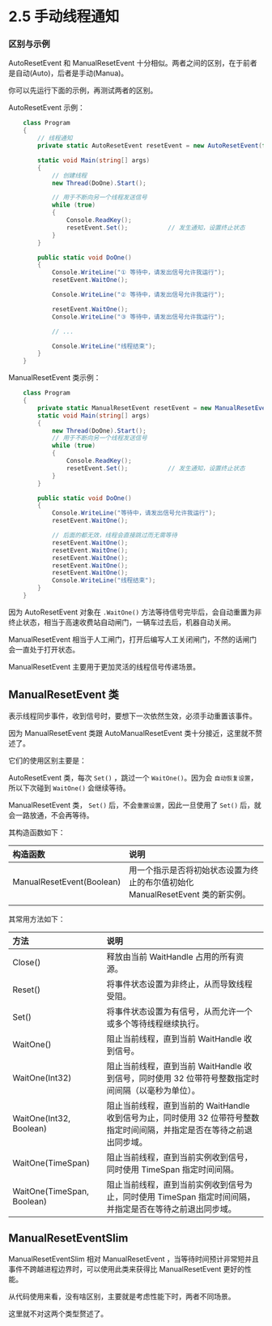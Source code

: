 # 2.5 手动线程通知

### 区别与示例

AutoResetEvent 和 ManualResetEvent 十分相似。两者之间的区别，在于前者是自动\(Auto\)，后者是手动\(Manua\)。

你可以先运行下面的示例，再测试两者的区别。

AutoResetEvent 示例：

```csharp
    class Program
    {
        // 线程通知
        private static AutoResetEvent resetEvent = new AutoResetEvent(false);

        static void Main(string[] args)
        {
            // 创建线程
            new Thread(DoOne).Start();

            // 用于不断向另一个线程发送信号
            while (true)
            {
                Console.ReadKey();
                resetEvent.Set();           // 发生通知，设置终止状态
            }
        }

        public static void DoOne()
        {
            Console.WriteLine("① 等待中，请发出信号允许我运行");
            resetEvent.WaitOne();

            Console.WriteLine("② 等待中，请发出信号允许我运行");

            resetEvent.WaitOne();
            Console.WriteLine("③ 等待中，请发出信号允许我运行");

            // ...

            Console.WriteLine("线程结束");
        }
    }
```

ManualResetEvent 类示例：

```csharp
    class Program
    {
        private static ManualResetEvent resetEvent = new ManualResetEvent(false);
        static void Main(string[] args)
        {
            new Thread(DoOne).Start();
            // 用于不断向另一个线程发送信号
            while (true)
            {
                Console.ReadKey();
                resetEvent.Set();           // 发生通知，设置终止状态
            }
        }

        public static void DoOne()
        {
            Console.WriteLine("等待中，请发出信号允许我运行");
            resetEvent.WaitOne();

            // 后面的都无效，线程会直接跳过而无需等待
            resetEvent.WaitOne();
            resetEvent.WaitOne();
            resetEvent.WaitOne();
            resetEvent.WaitOne();
            resetEvent.WaitOne();
            Console.WriteLine("线程结束");
        }
    }
```

因为 AutoResetEvent 对象在 `.WaitOne()` 方法等待信号完毕后，会自动重置为非终止状态，相当于高速收费站自动闸门，一辆车过去后，机器自动关闸。

ManualResetEvent 相当于人工闸门，打开后编写人工关闭闸门，不然的话闸门会一直处于打开状态。

ManualResetEvent 主要用于更加灵活的线程信号传递场景。

## ManualResetEvent 类

表示线程同步事件，收到信号时，要想下一次依然生效，必须手动重置该事件。

因为 ManualResetEvent 类跟 AutoManualResetEvent 类十分接近，这里就不赘述了。

它们的使用区别主要是：

AutoResetEvent 类，每次 `Set()` ，跳过一个 `WaitOne()`。因为会 `自动恢复设置`，所以下次碰到 `WaitOne()` 会继续等待。

ManualResetEvent 类， `Set()` 后，不会`重置设置`，因此一旦使用了 `Set()` 后，就会一路放通，不会再等待。

其构造函数如下：

| 构造函数 | 说明 |
| :--- | :--- |
| ManualResetEvent\(Boolean\) | 用一个指示是否将初始状态设置为终止的布尔值初始化 ManualResetEvent 类的新实例。 |
|  |  |

其常用方法如下：

| 方法 | 说明 |
| :--- | :--- |
| Close\(\) | 释放由当前 WaitHandle 占用的所有资源。 |
| Reset\(\) | 将事件状态设置为非终止，从而导致线程受阻。 |
| Set\(\) | 将事件状态设置为有信号，从而允许一个或多个等待线程继续执行。 |
| WaitOne\(\) | 阻止当前线程，直到当前 WaitHandle 收到信号。 |
| WaitOne\(Int32\) | 阻止当前线程，直到当前 WaitHandle 收到信号，同时使用 32 位带符号整数指定时间间隔（以毫秒为单位）。 |
| WaitOne\(Int32, Boolean\) | 阻止当前线程，直到当前的 WaitHandle 收到信号为止，同时使用 32 位带符号整数指定时间间隔，并指定是否在等待之前退出同步域。 |
| WaitOne\(TimeSpan\) | 阻止当前线程，直到当前实例收到信号，同时使用 TimeSpan 指定时间间隔。 |
| WaitOne\(TimeSpan, Boolean\) | 阻止当前线程，直到当前实例收到信号为止，同时使用 TimeSpan 指定时间间隔，并指定是否在等待之前退出同步域。 |

## ManualResetEventSlim

ManualResetEventSlim 相对 ManualResetEvent ，当等待时间预计非常短并且事件不跨越进程边界时，可以使用此类来获得比 ManualResetEvent 更好的性能。

从代码使用来看，没有啥区别，主要就是考虑性能下时，两者不同场景。

这里就不对这两个类型赘述了。

